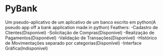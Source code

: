 # PyBank
Um pseudo-aplicativo de um aplicativo de um banco escrito em python(A pseudo app off a bank application made in python)
Feathers:
    -Cadastro de Clientes(Disponível)
    -Solicitação de Compras(Disponível)
    -Realização de Pagamentos(Disponével)
    -Validação de Transações(Disponível)
    -Histórico de Movimentações separado por categorias(Disponível)
    -Interface Gráfica(Indisponível)
